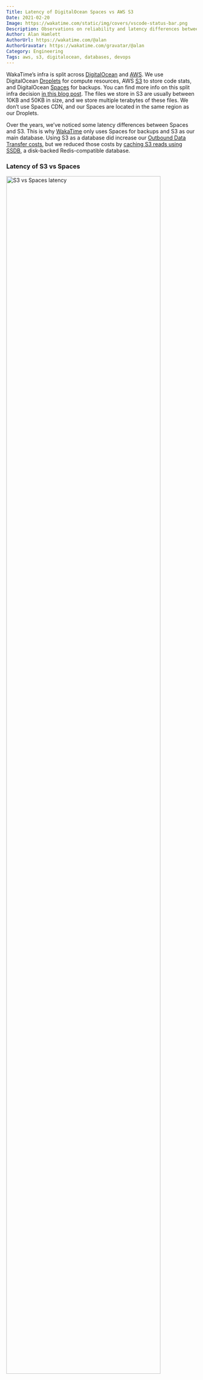 ```yaml
---
Title: Latency of DigitalOcean Spaces vs AWS S3
Date: 2021-02-20
Image: https://wakatime.com/static/img/covers/vscode-status-bar.png
Description: Observations on reliability and latency differences between Amazon S3 and DigitalOcean Spaces object storage.
Author: Alan Hamlett
AuthorUrl: https://wakatime.com/@alan
AuthorGravatar: https://wakatime.com/gravatar/@alan
Category: Engineering
Tags: aws, s3, digitalocean, databases, devops
---
```


WakaTime’s infra is split across [DigitalOcean][digitalocean] and [AWS][aws].
We use DigitalOcean [Droplets][droplets] for compute resources, AWS [S3][s3] to store code stats, and DigitalOcean [Spaces][spaces] for backups.
You can find more info on this split infra decision [in this blog post][blog post 45].
The files we store in S3 are usually between 10KB and 50KB in size, and we store multiple terabytes of these files.
We don’t use Spaces CDN, and our Spaces are located in the same region as our Droplets.

Over the years, we’ve noticed some latency differences between Spaces and S3.
This is why [WakaTime][wakatime] only uses Spaces for backups and S3 as our main database.
Using S3 as a database did increase our [Outbound Data Transfer costs][s3 pricing], but we reduced those costs by [caching S3 reads using SSDB][blog post 45], a disk-backed Redis-compatible database.

### Latency of S3 vs Spaces

<img src="https://wakatime.com/static/img/blog/s3-vs-spaces-latency.png" class="img-thumbnail" alt="S3 vs Spaces latency" style="width:90%" />

The first thing we noticed was writing to DigitalOcean Spaces takes much longer than writing the same objects to S3.
Average write latency for S3 stays around 200ms when writing from DigitalOcean servers.
When writing the same files from the same servers to DigitalOcean Spaces, average write latency is around 2 seconds!😱
This wasn’t that bad for our use case since we parallelize writes, but it means writing terabytes of data to Spaces can take days.

Read latency was more important for us.
We notice consistently faster(lower) reads from S3 compared to Spaces.
Reading from S3 takes around 200ms per object, while reading from Spaces takes around 300ms.
We also noticed a higher rate of failures when reading from Spaces vs S3.
For Spaces we set our [boto3 max retries][max retries] to 5, but we didn’t even need retries for S3.

We start each file path prefix with a random string generated per user, to prevent one user’s reads from bottlenecking reads of other users.
According to [AWS docs][s3 performance], this means we can read up to 5.5k files per second per user from S3.

### WakaTime’s Infra

We’re now using S3 as our primary code stats database, with an [SSDB caching layer][blog post 45], and multiple Postgres databases on DigitalOcean block storage volumes.
WakaTime code stats come in from the [open source plugins][plugins] to the [WakaTime API][api] and are temporarily stored in a Postgres database sharded at the application-layer by day.
Multiple times per day, a background task runs on our RabbitMQ distributed task queue that moves code stats from Postgres into S3 and warming the SSDB cache at the same time.
A similar task also runs each day to backup the code stats into DigitalOcean Spaces.
Our backups in Spaces are [automatically versioned][spaces docs] by DigitalOcean.
If new code stats come in for the same S3 file, the change is replicated and versioned in the Spaces backup.
DigitalOcean Spaces is [priced very affordably][spaces pricing] and latency doesn’t matter as much for infrequent reads, making it a great place to store backups.

<img src="https://wakatime.com/static/img/blog/spaces-bucket-versioning.png" class="img-thumbnail" alt="Spaces versioning" style="width:90%" />

If you liked this post, you can browse similar articles using the [devops tag][devops tag].
Get started with your free programming metrics today by [installing the open source WakaTime plugin][wakatime].


[wakatime]: https://wakatime.com
[digitalocean]: https://www.digitalocean.com/
[droplets]: https://www.digitalocean.com/products/droplets/
[aws]: https://aws.amazon.com/
[s3]: https://aws.amazon.com/s3/
[s3 pricing]: https://aws.amazon.com/s3/pricing/
[spaces]: https://www.digitalocean.com/products/spaces/
[spaces pricing]: https://www.digitalocean.com/pricing/#spaces-object-storage
[s3 performance]: https://docs.aws.amazon.com/AmazonS3/latest/userguide/optimizing-performance.html
[spaces docs]: https://developers.digitalocean.com/documentation/spaces/
[max retries]: https://stackoverflow.com/a/48568320/1290627
[plugins]: https://wakatime.com/plugins
[api]: https://wakatime.com/api
[devops tag]: https://wakatime.com/blog/tag/devops
[blog post 45]: https://wakatime.com/blog/45-using-a-disk-based-redis-clone-to-reduce-s3-bill
